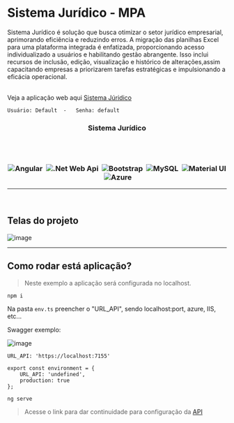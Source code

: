 
<h1>Sistema Jurídico - MPA</h1>
Sistema Jurídico é solução que busca otimizar o setor jurídico empresarial, aprimorando eficiência e reduzindo erros. A migração das planilhas Excel para uma plataforma integrada é enfatizada, proporcionando acesso individualizado a usuários e habilitando gestão abrangente. Isso inclui recursos de inclusão, edição, visualização e histórico de alterações,assim capacitando empresas a priorizarem tarefas estratégicas e impulsionando a eficácia operacional.
<br><br>

Veja a aplicação web aqui [Sistema Júridico](https://sistema-juridico.vercel.app/)

`
Usuário: Default  -  
Senha: default
`

<h3 align="center">Sistema Jurídico

  
 <br><br>
 
![Angular](https://img.shields.io/badge/-Angular15-05122A?style=flat&logo=angular)&nbsp;
![.Net Web Api](https://img.shields.io/badge/-.netWebApi-05122A?style=flat&logo=dotnet)&nbsp;
![Bootstrap](https://img.shields.io/badge/-Bootstrap-05122A?style=flat&logo=bootstrap)&nbsp;
![MySQL](https://img.shields.io/badge/-MySQL-05122A?style=flat&logo=mysql)&nbsp;
![Material UI](https://img.shields.io/badge/-MaterialUI-05122A?style=flat&logo=materialui)&nbsp;
![Azure](https://img.shields.io/badge/-Azure-05122A?style=flat&logo=azure)&nbsp;
</h3>
<hr>
<br>

## Telas do projeto
![image](https://github.com/Valdoveste/Sistema-Juridico/assets/62577482/9420c796-af5f-4dc1-aa9f-fcd976f7bedb)

<hr>

<h2>Como rodar está aplicação?</h2>

> Neste exemplo a aplicação será configurada no localhost.

`
npm i
`

Na pasta `env.ts` preencher o "URL_API", sendo localhost:port, azure, IIS, etc...

Swagger exemplo:

![image](https://github.com/Valdoveste/Sistema-Juridico/assets/62577482/ec593f47-87df-4a13-8890-b6a72a4d0bcb)

`
URL_API: 'https://localhost:7155'
`

```
export const environment = {
    URL_API: 'undefined',
    production: true
};
```

`
ng serve
`


> Acesse o link para dar continuidade para configuração da [API](https://github.com/Valdoveste/Sistema-JuridicoWebApi/tree/main)



